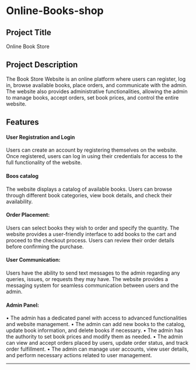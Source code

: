 # Online-Books-shop

<h2>Project Title</h2>
Online Book Store
<h2>Project Description</h2>
The Book Store Website is an online platform where users can register, log in, browse available books, place orders, and communicate with the admin. The website also provides administrative functionalities, allowing the admin to manage books, accept orders, set book prices, and control the entire website.
<br>
<h2>Features</h2>

<h4>User Registration and Login</h4>

Users can create an account by registering themselves on the website.
Once registered, users can log in using their credentials for access to the full functionality of the website.

<h4>Boos catalog</h4>
The website displays a catalog of available books.
Users can browse through different book categories, view book details, and check their availability.

<h4>Order Placement:</h4>
Users can select books they wish to order and specify the quantity.
The website provides a user-friendly interface to add books to the cart and proceed to the checkout process.
Users can review their order details before confirming the purchase.

<h4>User Communication:</h4>
Users have the ability to send text messages to the admin regarding any queries, issues, or requests they may have.
The website provides a messaging system for seamless communication between users and the admin.

<h4>Admin Panel:</h4>
•	The admin has a dedicated panel with access to advanced functionalities and website management. 
•	The admin can add new books to the catalog, update book information, and delete books if necessary. 
•	The admin has the authority to set book prices and modify them as needed.
•	The admin can view and accept orders placed by users, update order status, and track order fulfillment.
•	The admin can manage user accounts, view user details, and perform necessary actions related to user management.

________________________________________________________________________________________________________________________________________
